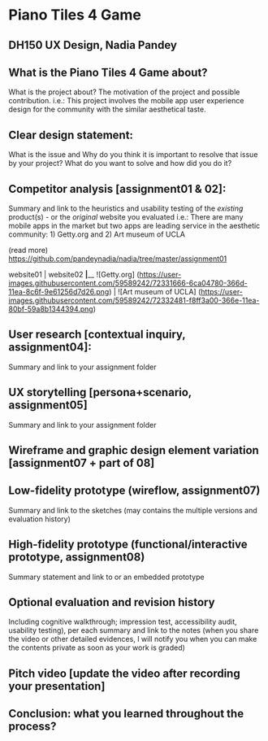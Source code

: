 # Piano Tiles 4 Game 
## DH150 UX Design, Nadia Pandey

## What is the Piano Tiles 4 Game about?
What is the project about? The motivation of the project and possible contribution.
i.e.: This project involves the mobile app user experience design for the community with the similar aesthetical taste. 

## Clear design statement: 
What is the issue and Why do you think it is important to resolve that issue by your project? 
What do you want to solve and how did you do it?

## Competitor analysis [assignment01 & 02]:
Summary and link to the heuristics and usability testing of the *existing* product(s) - or the *original* website you evaluated
i.e.:  There are many mobile apps in the market but two apps are leading service in the aesthetic community: 1) Getty.org and 2) Art museum of UCLA

(read more) https://github.com/pandeynadia/nadia/tree/master/assignment01

website01 | website02
__________|____________
![Getty.org] (https://user-images.githubusercontent.com/59589242/72331666-6ca04780-366d-11ea-8c6f-9e61256d7d26.png) | ![Art museum of UCLA] (https://user-images.githubusercontent.com/59589242/72332481-f8ff3a00-366e-11ea-80bf-59a8b1344394.png)

## User research [contextual inquiry, assignment04]:
Summary and link to your assignment folder

## UX storytelling [persona+scenario, assignment05]
Summary and link to your assignment folder

## Wireframe and graphic design element variation [assignment07 + part of 08]

## Low-fidelity prototype (wireflow, assignment07)
Summary and link to the sketches (may contains the multiple versions and evaluation history)

## High-fidelity prototype (functional/interactive prototype, assignment08)
Summary statement and link to or an embedded prototype

## Optional evaluation and revision history 
Including cognitive walkthrough; impression test, accessibility audit, usability testing), per each summary and link to the notes (when you share the video or other detailed evidences, I will notify you when you can make the contents private as soon as your work is graded)

## Pitch video [update the video after recording your presentation]


## Conclusion: what you learned throughout the process?
